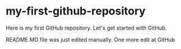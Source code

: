 # my-first-github-repository
Here is my first GitHub repository. Let's get started with GitHub.

README.MD file was just edited manually. One more edit at GitHub
